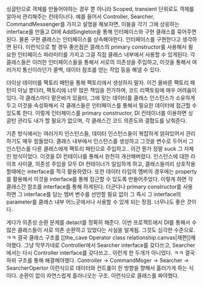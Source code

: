 싱글턴으로 객체를 만들어야하는 경우 뿐 아니라 Scoped, transient 단위로도 객체를 알아서 관리해주는 컨테이너다. 예를 들어서 Controller, Searcher, CommandMessenger를 가지고 설명을 해보자면, 이들을 각기 그에 상응하는 interface를 만들고 DI에 AddSingleton을 통해 인터페이스와 구현 클래스를 묶어주면 된다. 물론 구현 클래스는 인터페이스를 상속해야한다. 인터페이스를 구현한다고 생각하면 된다. 이런식으로 할 경우 좋은점은 클래스의 primary constructor를 사용해서 필요한 인터페이스 파라미터를 가지고 그걸 직접 클래스 내부에서 사용할 수 있게된다. 각 클래스들은 이러한 인터페이스들을 통해서 서로의 의존성을 주입하고, 이것을 통해서 여러가지 통신이라던가 콜백, 데이터 참조를 얻는 작업 등을 해낼 수 있다. 

더이상 데이터를 팩토리 패턴을 통해 팩토리에서 생성하지 말자. 이건 올바른 팩토리 패턴이 아닐 뿐더러, 팩토리에 너무 많은 책임을 전가하며, 코드 리팩토링에 매우 어려움이 있다. 각 클래스마다 맡은바가 있을터, 그에 맞는 데이터를 클래스 인스턴스가 소유하게 두고 이것을 속성화해서 각 클래스들은 인터페이스를 통해서 필요한 데이터에 접근할 수 있도록 한다. 이렇게 인터페이스를 primary constructor, DI 컨테이너를 이용하면 싱글턴 관리도 내가 할 필요가 없으며, 각 클래스간 코드 의존도와 결합도를 낮춰준다. 

기존 방식에서는 여러가지 인스턴스들, 데이터 인스턴스들이 복잡하게 얽혀있어서 관리하기도 매우 힘들었다. 클래스 내부에서 인스턴스를 생성하고 그것을 변수로 두어서 그 인스턴스를 다른 클래스에게 팩토리 패턴으로 주입하고.. 이건 뭔가 정말 suck 그 자체인 방식이었다. 이것을 DI 컨테이너를 통해서 완전히 개선해버렸다. 인스턴스에 대한 라이프 사이클, 의존성 주입을 모두 DI 컨테이너가 일임하게 하고, 클래스들끼리 상호작용할때에는 interface를 적극 활용하였다. 또한 데이터 타입의 멤버의 경우에는 property를 활용해서 이것을 interface를 통해 접근할 수 있도록 만들어주었다. 이렇게 하면 각 클래스간 참조를 interface를 통해 하게된다. 더군다나 primary constructor를 사용하면 그 interface를 담는 멤버 변수를 선언할 필요 없이 그 즉시 그 interface의 parameter를 클래스 내부 어느곳에서나 사용할 수 있게 되는 장점. 너무나도 좋은 것이다. 

게다가 의존성 순환 문제를 detact를 정확히 해준다. 이번 프로젝트에서 DI를 통해서 수많은 클래스들이 서로 의존 순환하고 있었다는 사실을 알게됨. 그것도 심각한 수준으로. ㅋㅋ 결국 클래스 구조를 [[the_cave Operator class relationship.canvas|재편]]해야했다. 
그냥 막무가네로 Controller에서 Searcher interface를 갖다쓰고, Searcher에서는 다시 Controller interface를 갖다쓰고.. 이런게 한 두개가 아니었다. ㅋㅋ 
결국 하위 구조를 통해 해결해야했다. Controller -> CommandMsger -> Searcher -> SearcherOpertor 이런식으로 데이터와 컨트롤이 한 방향을 향해서 흘러가게 하는 식이다. 순환이 없이 자연스럽게 흘러나오는 구조. 
이런식으로 클래스를 짜야했다.